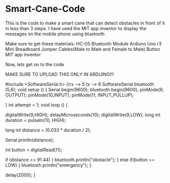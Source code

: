 # Smart-Cane-Code
This is the code to make a smart cane that can detect obstacles in front of it in less than 3 steps. 
I have used the MIT app inventor to display the messages on the mobile phone using bluetooth

Make sure to get these materials:
HC-05 Bluetooth Module
Ardiuno Uno r3
Mini Breadboard
Jumper Cables(Male to Male and Female to Male)
Button
MIT app inventor

Now, lets get on to the code

MAKE SURE TO UPLOAD THIS ONLY IN ARDUINO!!!

#include <SoftwareSerial.h>
//rx --> 5 tx --> 6 
SoftwareSerial bluetooth (5,6);
void setup ()
{
  Serial.begin(9600);
  bluetooth.begin(9600);
  pinMode(9, OUTPUT);
  pinMode(10,INPUT);
  pinMode(11, INPUT_PULLUP);
 
  
}
int attempt = 1;
void loop  ()
{
  
  digitalWrite(9,HIGH);
  delayMicroseconds(10);
  digitalWrite(9,LOW);
  long int duration = pulseIn(10, HIGH);

  long int distance = (0.033 * duration / 2);

  Serial.println(distance);

  int button = digitalRead(11);
  
 if (distance <= 91.44)
 {
   bluetooth.println("obstacle");
 } 
 else if(button == LOW)
 {
  bluetooth.println("emergency");
 }

  delay(2000);
}

